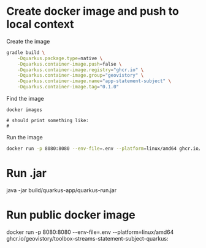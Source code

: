 # Create docker image and push to local context 

Create the image
```bash
gradle build \
    -Dquarkus.package.type=native \
    -Dquarkus.container-image.push=false \
    -Dquarkus.container-image.registry="ghcr.io" \
    -Dquarkus.container-image.group="geovistory" \
    -Dquarkus.container-image.name="app-statement-subject" \
    -Dquarkus.container-image.tag="0.1.0"
```

Find the image
```
docker images

# should print something like:
# 
```

Run the image

```bash
docker run -p 8080:8080 --env-file=.env --platform=linux/amd64 ghcr.io/geovistory/toolbox-streams-statement-subject-quarkus:<VERSION> 
```
# Run .jar
java -jar build/quarkus-app/quarkus-run.jar

# Run public docker image

docker run -p 8080:8080 --env-file=.env --platform=linux/amd64 ghcr.io/geovistory/toolbox-streams-statement-subject-quarkus:<VERSION> 
